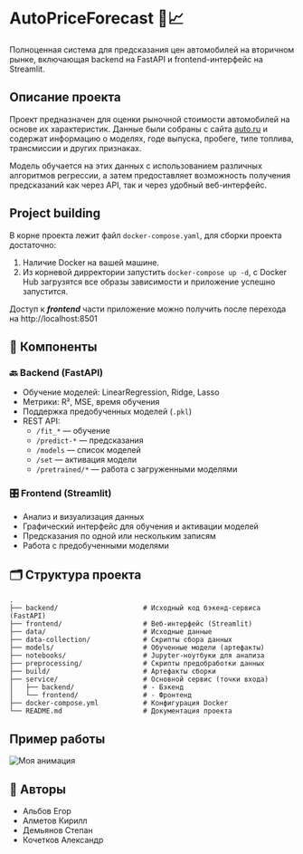 # AutoPriceForecast 🚗📈

Полноценная система для предсказания цен автомобилей на вторичном рынке, включающая backend на FastAPI и frontend-интерфейс на Streamlit.

## Описание проекта

Проект предназначен для оценки рыночной стоимости автомобилей на основе их характеристик. Данные были собраны с сайта [auto.ru](https://auto.ru/) и содержат информацию о моделях, годе выпуска, пробеге, типе топлива, трансмиссии и других признаках.

Модель обучается на этих данных с использованием различных алгоритмов регрессии, а затем предоставляет возможность получения предсказаний как через API, так и через удобный веб-интерфейс.


## Project building

В корне проекта лежит файл `docker-compose.yaml`, для сборки проекта достаточно:
1. Наличие Docker на вашей машине.
2. Из корневой дирректории запустить `docker-compose up -d`, с Docker Hub загрузятся все образы зависимости и приложение успешно запустится.
   
Доступ к ***frontend*** части приложение можно получить после перехода на http://localhost:8501


## 🔧 Компоненты

### 🔙 Backend (FastAPI)
- Обучение моделей: LinearRegression, Ridge, Lasso
- Метрики: R², MSE, время обучения
- Поддержка предобученных моделей (`.pkl`)
- REST API:
  - `/fit_*` — обучение
  - `/predict-*` — предсказания
  - `/models` — список моделей
  - `/set` — активация модели
  - `/pretrained/*` — работа с загруженными моделями

### 🎛️ Frontend (Streamlit)
- Анализ и визуализация данных
- Графический интерфейс для обучения и активации моделей
- Предсказания по одной или нескольким записям
- Работа с предобученными моделями


## 🗂️ Структура проекта

```
.
├── backend/                     # Исходный код бэкенд-сервиса (FastAPI)
├── frontend/                    # Веб-интерфейс (Streamlit)
├── data/                        # Исходные данные
├── data-collection/             # Скрипты сбора данных
├── models/                      # Обученные модели (артефакты)
├── notebooks/                   # Jupyter-ноутбуки для анализа
├── preprocessing/               # Скрипты предобработки данных
├── build/                       # Артефакты сборки
├── service/                     # Основной сервис (точки входа)
│   ├── backend/                 # - Бэкенд
│   └── frontend/                # - Фронтенд
├── docker-compose.yml           # Конфигурация Docker
└── README.md                    # Документация проекта

```

## Пример работы

![Моя анимация](images/autopriceforecast.gif)
   
## 🤝 Авторы
*   Альбов Егор
*   Алметов Кирилл
*   Демьянов Степан
*   Кочетков Александр
